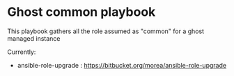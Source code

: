 Ghost common playbook
=====================

This playbook gathers all the role assumed as "common" for a ghost managed instance

Currently:
* ansible-role-upgrade : https://bitbucket.org/morea/ansible-role-upgrade
